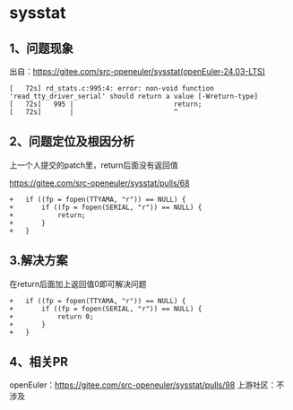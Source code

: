 # sysstat #

## 1、问题现象 ##

出自：https://gitee.com/src-openeuler/sysstat(openEuler-24.03-LTS)
```
[   72s] rd_stats.c:995:4: error: non-void function 'read_tty_driver_serial' should return a value [-Wreturn-type]
[   72s]   995 |                         return;
[   72s]       |                         ^
```
## 2、问题定位及根因分析 ##

上一个人提交的patch里，return后面没有返回值

https://gitee.com/src-openeuler/sysstat/pulls/68

```
+	if ((fp = fopen(TTYAMA, "r")) == NULL) {
+		if ((fp = fopen(SERIAL, "r")) == NULL) {
+			return;
+		}
+	}
```
## 3.解决方案 ##

在return后面加上返回值0即可解决问题
```
+	if ((fp = fopen(TTYAMA, "r")) == NULL) {
+		if ((fp = fopen(SERIAL, "r")) == NULL) {
+			return 0;
+		}
+	}
```
## 4、相关PR ##
openEuler：https://gitee.com/src-openeuler/sysstat/pulls/98
上游社区：不涉及